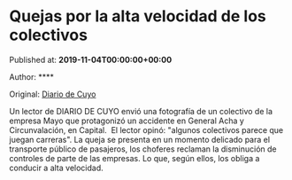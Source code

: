
# Quejas por la alta velocidad de los colectivos

Published at: **2019-11-04T00:00:00+00:00**

Author: ****

Original: [Diario de Cuyo](https://www.diariodecuyo.com.ar/periodismociudadano/Quejas-por-la-alta-velocidad-de-los-colectivos--20191104-0071.html)

Un lector de DIARIO DE CUYO envió una fotografía de un colectivo de la empresa Mayo que protagonizó un accidente en General Acha y Circunvalación, en Capital. 
El lector opinó: "algunos colectivos parece que juegan carreras".
La queja se presenta en un momento delicado para el transporte público de pasajeros, los choferes reclaman la disminución de controles de parte de las empresas. Lo que, según ellos, los obliga a conducir a alta velocidad. 
